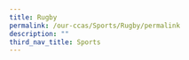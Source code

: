 ```yaml
---
title: Rugby
permalink: /our-ccas/Sports/Rugby/permalink
description: ""
third_nav_title: Sports
---
```

